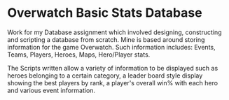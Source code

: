 # Overwatch Basic Stats Database
Work for my Database assignment which involved designing, constructing and scripting a database from scratch. Mine is based around 
storing information for the game Overwatch. Such information includes: Events, Teams, Players, Heroes, Maps, Hero/Player stats.

The Scripts written allow a variety of information to be displayed such as heroes belonging to a certain category, a leader board style
display showing the best players by rank, a player's overall win% with each hero and various event information.
